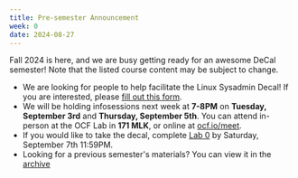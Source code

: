 ```yaml
---
title: Pre-semester Announcement
week: 0
date: 2024-08-27
---
```


Fall 2024 is here, and we are busy getting ready for an awesome DeCal semester!
Note that the listed course content may be subject to change.

- We are looking for people to help facilitate the Linux Sysadmin Decal! If you are interested, please [fill out this form](https://docs.google.com/forms/d/e/1FAIpQLSdrum90SNjJ1raB1PkoxcwdQhld0tMoXLvYUJ9GxNGP8AAYmA/viewform).
- We will be holding infosessions next week at **7-8PM** on **Tuesday, September 3rd** and **Thursday, September 5th**. You can attend in-person at the OCF Lab in **171 MLK**, or online at [ocf.io/meet](https://ocf.io/meet).
- If you would like to take the decal, complete [Lab 0](/lab0) by Saturday, September 7th 11:59PM.
- Looking for a previous semester's materials? You can view it in the [archive](/archive)
